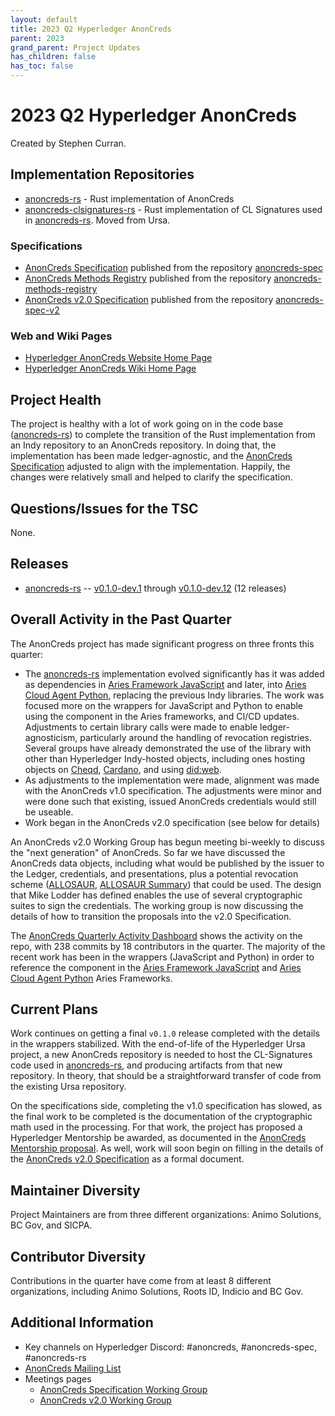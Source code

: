 ```yaml
---
layout: default
title: 2023 Q2 Hyperledger AnonCreds
parent: 2023
grand_parent: Project Updates
has_children: false
has_toc: false
---
```


# 2023 Q2 Hyperledger AnonCreds

Created by Stephen Curran.

## Implementation Repositories

- [anoncreds-rs] - Rust implementation of AnonCreds
- [anoncreds-clsignatures-rs] - Rust implementation of CL Signatures used in [anoncreds-rs]. Moved from Ursa.

[anoncreds-rs]: https://github.com/hyperledger/anoncreds-rs
[anoncreds-clsignatures-rs]: https://github.com/hyperledger/anoncreds-clsignatures-rs

### Specifications

- [AnonCreds Specification] published from the repository [anoncreds-spec]
- [AnonCreds Methods Registry] published from the repository [anoncreds-methods-registry]
- [AnonCreds v2.0 Specification] published from the repository [anoncreds-spec-v2]

[anoncreds-spec]: https://github.com/hyperledger/anoncreds-spec
[AnonCreds Specification]: https://hyperledger.github.io/anoncreds-spec/
[anoncreds-methods-registry]: https://github.com/hyperledger/anoncreds-methods-registry
[AnonCreds Methods Registry]: https://hyperledger.github.io/anoncreds-methods-registry
[anoncreds-spec-v2]: https://github.com/hyperledger/anoncreds-spec-v2
[AnonCreds v2.0 Specification]: https://hyperledger.github.io/anoncreds-spec-v2/

### Web and Wiki Pages

- [Hyperledger AnonCreds Website Home Page]
- [Hyperledger AnonCreds Wiki Home Page]

[Hyperledger AnonCreds Website Home Page]: https://www.hyperledger.org/use/anoncreds
[Hyperledger AnonCreds Wiki Home Page]: https://wiki.hyperledger.org/display/ANONCREDS/

## Project Health

The project is healthy with a lot of work going on in the code base ([anoncreds-rs]) to
complete the transition of the Rust implementation from an Indy repository to an
AnonCreds repository. In doing that, the implementation has been made ledger-agnostic, and the
[AnonCreds Specification] adjusted to align with the implementation. Happily, the
changes were relatively small and helped to clarify the specification.

## Questions/Issues for the TSC

None.

## Releases

- [anoncreds-rs] -- [v0.1.0-dev.1] through [v0.1.0-dev.12] (12 releases)

[v0.1.0-dev.1]: https://github.com/hyperledger/anoncreds-rs/releases/tag/v0.1.0-dev.1
[v0.1.0-dev.12]: https://github.com/hyperledger/anoncreds-rs/releases/tag/v0.1.0-dev.12

## Overall Activity in the Past Quarter

The AnonCreds project has made significant progress on three fronts this quarter:

- The [anoncreds-rs] implementation evolved significantly has it was added as
  dependencies in [Aries Framework JavaScript] and later, into [Aries Cloud
  Agent Python], replacing the previous Indy libraries. The work was focused
  more on the wrappers for JavaScript and Python to enable using the component
  in the Aries frameworks, and CI/CD updates. Adjustments to certain library
  calls were made to enable ledger-agnosticism, particularly around the handling
  of revocation registries. Several groups have already demonstrated the use of
  the library with other than Hyperledger Indy-hosted objects, including ones
  hosting objects on [Cheqd](https://cheqd.io), [Cardano](https://cardano.org/),
  and using [did:web](https://learn.mattr.global/tutorials/dids/did-web).
- As adjustments to the implementation were made, alignment was made with the
  AnonCreds v1.0 specification. The adjustments were minor and were done such that
  existing, issued AnonCreds credentials would still be useable.
- Work began in the AnonCreds v2.0 specification (see below for details)

An AnonCreds v2.0 Working Group has begun meeting bi-weekly to discuss the "next
generation" of AnonCreds.  So far we have discussed the AnonCreds data objects,
including what would be published by the issuer to the Ledger, credentials, and
presentations, plus a potential revocation scheme ([ALLOSAUR], [ALLOSAUR Summary]) that could be
used. The design that Mike Lodder has defined enables the use of several cryptographic
suites to sign the credentials. The working group is now discussing the details of
how to transition the proposals into the v2.0 Specification.

The [AnonCreds Quarterly Activity Dashboard] shows the activity on the repo,
with 238 commits by 18 contributors in the quarter. The majority of the recent
work has been in the wrappers (JavaScript and Python) in order to reference the
component in the [Aries Framework JavaScript] and [Aries Cloud Agent Python]
Aries Frameworks.

[ALLOSAUR]: https://eprint.iacr.org/2022/1362
[ALLOSAUR Summary]: https://sam-jaques.appspot.com/allosaur
[AnonCreds Quarterly Activity Dashboard]: https://insights.lfx.linuxfoundation.org/projects/hyperledger%2Fanoncreds/dashboard;subTab=technical?time=%7B%22from%22:%222023-01-01T07:00:00.000Z%22,%22type%22:%22absolute%22,%22to%22:%222023-03-31T07:00:00.000Z%22%7D
[Aries Framework JavaScript]: https://github.com/hyperledger/aries-framework-javascript
[Aries Cloud Agent Python]: https://github.com/hyperledger/aries-cloudagent-python

## Current Plans

Work continues on getting a final `v0.1.0` release completed with the details in
the wrappers stabilized. With the end-of-life of the Hyperledger Ursa project, a
new AnonCreds repository is needed to host the CL-Signatures code used in
[anoncreds-rs], and producing artifacts from that new repository. In theory,
that should be a straightforward transfer of code from the existing Ursa
repository.

On the specifications side, completing the v1.0 specification has slowed, as the
final work to be completed is the documentation of the cryptographic math used
in the processing. For that work, the project has proposed a Hyperledger Mentorship
be awarded, as documented in the [AnonCreds Mentorship proposal]. As well, work
will soon begin on filling in the details of the [AnonCreds v2.0 Specification]
as a formal document.

[AnonCreds Mentorship proposal]: https://wiki.hyperledger.org/display/INTERN/Document%2C+Review%2C+and+Implement+Hyperledger+AnonCreds+ZKP+Cryptographic+Primitives

## Maintainer Diversity

Project Maintainers are from three different organizations: Animo Solutions, BC Gov, and SICPA.

## Contributor Diversity

Contributions in the quarter have come from at least 8 different organizations, including Animo Solutions, Roots ID, Indicio and BC Gov.

## Additional Information

- Key channels on Hyperledger Discord: \#anoncreds, \#anoncreds-spec,
\#anoncreds-rs
- [AnonCreds Mailing List](https://lists.hyperledger.org/g/anoncreds)
- Meetings pages
    - [AnonCreds Specification Working Group](https://wiki.hyperledger.org/display/ANONCREDS/Meetings%3A+AnonCreds+Specification+Working+Group)
    - [AnonCreds v2.0 Working Group](https://wiki.hyperledger.org/display/ANONCREDS/Meetings%3A+AnonCreds+v2.0+Working+Group)
